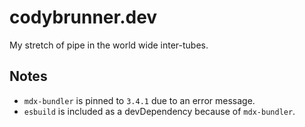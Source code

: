 # codybrunner.dev

My stretch of pipe in the world wide inter-tubes.

## Notes

- `mdx-bundler` is pinned to `3.4.1` due to an error message.
- `esbuild` is included as a devDependency because of `mdx-bundler`.
